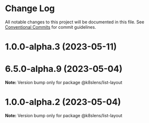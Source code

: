 # Change Log

All notable changes to this project will be documented in this file.
See [Conventional Commits](https://conventionalcommits.org) for commit guidelines.

# 1.0.0-alpha.3 (2023-05-11)



# 6.5.0-alpha.9 (2023-05-04)

**Note:** Version bump only for package @k8slens/list-layout





# 1.0.0-alpha.2 (2023-05-04)

**Note:** Version bump only for package @k8slens/list-layout
